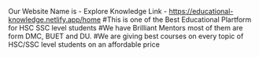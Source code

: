 Our Website Name is - Explore Knowledge
Link - https://educational-knowledge.netlify.app/home
#This is one of the Best Educational Plartform for HSC SSC level students
#We have Brilliant Mentors most of them are form DMC, BUET and DU.
#We are giving best courses on every topic of HSC/SSC level students on an affordable price